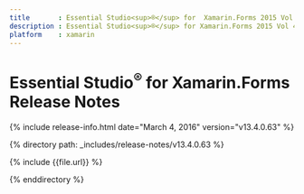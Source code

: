 ```yaml
---
title       : Essential Studio<sup>®</sup> for  Xamarin.Forms 2015 Vol 4 Service Pack 2 Release Notes
description : Essential Studio<sup>®</sup> for Xamarin.Forms 2015 Vol 4 Service Pack 2 Release Notes
platform    : xamarin
---
```


# Essential Studio<sup>®</sup> for  Xamarin.Forms Release Notes

{% include release-info.html date="March 4, 2016" version="v13.4.0.63" %} 

{% directory path: _includes/release-notes/v13.4.0.63 %}

{% include {{file.url}} %}

{% enddirectory %}